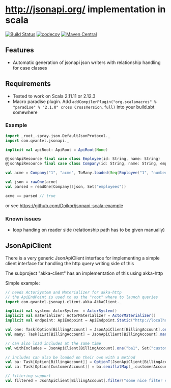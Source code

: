 # http://jsonapi.org/ implementation in scala

[![Build Status](https://travis-ci.org/qvantel/jsonapi-scala.svg?branch=master)](https://travis-ci.org/qvantel/jsonapi-scala)
[![codecov](https://codecov.io/gh/qvantel/jsonapi-scala/branch/master/graph/badge.svg)](https://codecov.io/gh/qvantel/jsonapi-scala)
[![Maven Central](https://maven-badges.herokuapp.com/maven-central/com.qvantel/jsonapi-scala-core_2.11/badge.svg)](https://maven-badges.herokuapp.com/maven-central/com.qvantel/jsonapi-scala-core_2.11)

## Features
* Automatic generation of jsonapi json writers with relationship handling for case classes

## Requirements
* Tested to work on Scala 2.11.11 or 2.12.3
* Macro paradise plugin. Add `addCompilerPlugin("org.scalamacros" % "paradise" % "2.1.0" cross CrossVersion.full)` into your build.sbt somewhere

### Example
```scala
import _root_.spray.json.DefaultJsonProtocol._
import com.qvantel.jsonapi._

implicit val apiRoot: ApiRoot = ApiRoot(None)

@jsonApiResource final case class Employee(id: String, name: String)
@jsonApiResource final case class Company(id: String, name: String, employees: ToMany[Employee])

val acme = Company("1", "acme", ToMany.loaded(Seq(Employee("1", "number one 1"))))

val json = rawOne(acme)
val parsed = readOne[Company](json, Set("employees"))

acme == parsed // true
```

or see https://github.com/Doikor/jsonapi-scala-example

### Known issues
  * loop handing on reader side (relationship path has to be given manually)


## JsonApiClient

There is a very generic JsonApiClient interface for implementing a simple client 
interface for handling the http query writing side of this

The subproject "akka-client" has an implementation of this using akka-http

Simple example:
````scala
// needs ActorSystem and Materializer for akka-http
// the ApiEndPoint is used to as the "root" where to launch queries
import com.qvantel.jsonapi.client.akka.AkkaClient._

implicit val system: ActorSystem  = ActorSystem()
implicit val materializer: ActorMaterializer = ActorMaterializer()
implicit val endpoint: ApiEndpoint = ApiEndpoint.Static("http://localhost:8080/api")

val one: Task[Option[BillingAccount] = JsonApiClient[BillingAccount].one("ba1") 
val many: Task[List[BillingAccount] = JsonApiClient[BillingAccount].many(Set("ba1", "ba2"))

// can also load includes at the same time
val withIncludes = JsonApiClient[BillingAccount].one("ba1", Set("customer-account"))

// includes can also be loaded on their own with a method
val ba: Task[Option[BillingAccount]] = OptionT(JsonApiClient[BillingAccount].one("ba"))
val ca: Task[Option[CustomerAccount]] = ba.semiflatMap(_.customerAccount.load)

// filtering support
val filtered = JsonApiClient[BillingAccount].filter("some nice filter string here")
````
